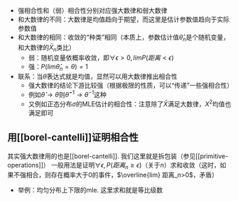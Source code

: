 - 强相合性和（弱）相合性分别对应强大数律和弱大数律
- 和大数律的不同：大数律是均值趋向于期望，而这里是估计参数值趋向于实际参数值
- 和大数律的相同：收敛的“种类”相同（本质上，参数估计值$\hat \theta_n$是个随机变量，和大数律的$\bar X_n$类比）
  - 弱：随机变量依概率收敛，即$\forall \epsilon >0,lim P(距离<\epsilon)$
  - 强：$P(lim\hat \theta_n=\theta)=1$
- 联系：当$\hat \theta$表达式就是均值，显然可以用大数律推出相合性
  - 强大数律的结论下游比较强（根据极限的性质，可以“传递”一些强相合性）
  - 例如$\hat \theta\to\theta$则$\hat \theta^{-1}\to\theta^{-1}$这种
  - 又例如正态分布$\sigma$的MLE估计的相合性：注意除了$\bar X$满足大数律，$X^2$均值也满足即可
## 用[[borel-cantelli]]证明相合性
其实强大数律用的也是[[borel-cantelli]]. 我们这里就是拆包装（参见[[primitive-operations]]）
一般用法是证明$\forall \epsilon, P(距离_n\ge \epsilon)$（关于$n$）求和收敛（这时，如果不强相合，则存在概率大于0的事件，$\overline{lim} 距离_n>0$，矛盾）
- 举例：均匀分布上下限的mle. 这里求和就是等比级数